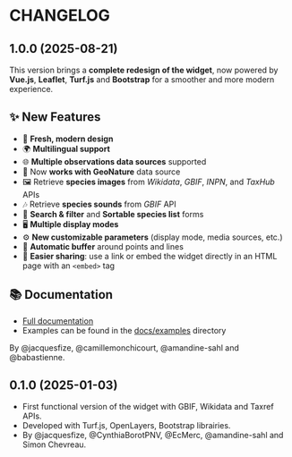 # CHANGELOG

## 1.0.0 (2025-08-21)

This version brings a **complete redesign of the widget**, now powered by **Vue.js**, **Leaflet**, **Turf.js** and **Bootstrap** for a smoother and more modern experience.

## ✨ New Features

- 🎨 **Fresh, modern design**
- 🌍 **Multilingual support**
- 🌐 **Multiple observations data sources** supported
- 🦋 Now **works with GeoNature** data source
- 🖼️ Retrieve **species images** from _Wikidata_, _GBIF_, _INPN_, and _TaxHub_ APIs
- 🎶 Retrieve **species sounds** from _GBIF_ API
- 🔎 **Search & filter** and **Sortable species list** forms
- 🖥️ **Multiple display modes**
- ⚙️ **New customizable parameters** (display mode, media sources, etc.)
- 📏 **Automatic buffer** around points and lines
- 🔗 **Easier sharing**: use a link or embed the widget directly in an HTML page with an `<embed>` tag

## 📚 Documentation

- [Full documentation](https://pnx-si.github.io/BAM-widget/docs/)
- Examples can be found in the [docs/examples](/docs/examples/) directory

By @jacquesfize, @camillemonchicourt, @amandine-sahl and @babastienne.

## 0.1.0 (2025-01-03)

- First functional version of the widget with GBIF, Wikidata and Taxref APIs.
- Developed with Turf.js, OpenLayers, Bootstrap librairies.
- By @jacquesfize, @CynthiaBorotPNV, @EcMerc, @amandine-sahl and Simon Chevreau.
